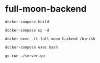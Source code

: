 # full-moon-backend

```
docker-compose build

docker-compose up -d

docker exec -it full-moon-backend /bin/sh

docker-compose exec bash
```

```
go run ./server.go
```